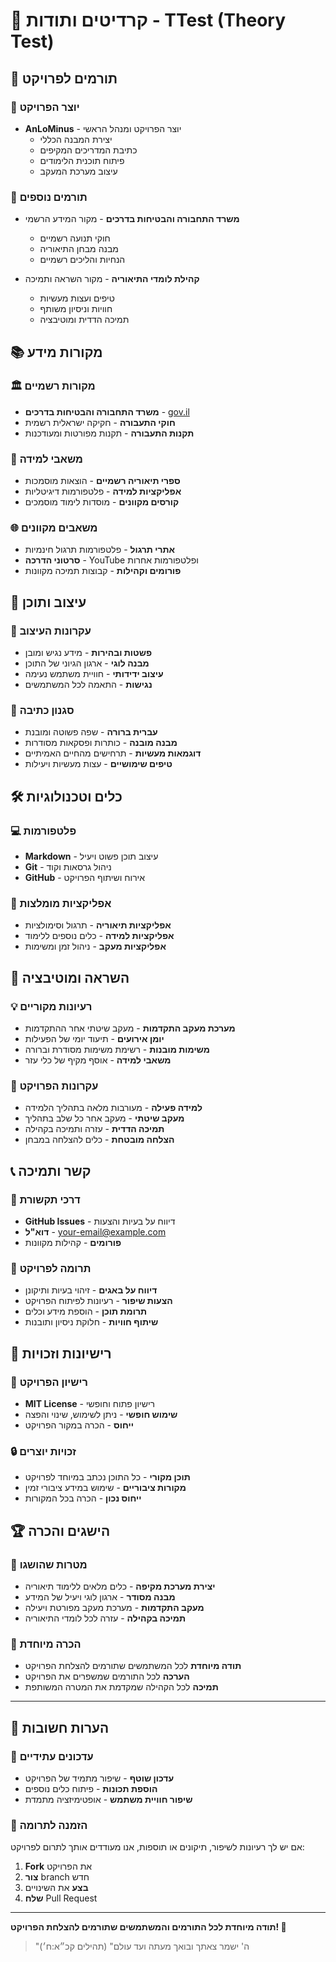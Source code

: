 # 🙏 קרדיטים ותודות - TTest (Theory Test)

## 👥 תורמים לפרויקט

### 🎯 יוצר הפרויקט

- **AnLoMinus** - יוצר הפרויקט ומנהל הראשי
  - יצירת המבנה הכללי
  - כתיבת המדריכים המקיפים
  - פיתוח תוכנית הלימודים
  - עיצוב מערכת המעקב

### 🤝 תורמים נוספים

- **משרד התחבורה והבטיחות בדרכים** - מקור המידע הרשמי
  - חוקי תנועה רשמיים
  - מבנה מבחן התיאוריה
  - הנחיות והליכים רשמיים

- **קהילת לומדי התיאוריה** - מקור השראה ותמיכה
  - טיפים ועצות מעשיות
  - חוויות וניסיון משותף
  - תמיכה הדדית ומוטיבציה

## 📚 מקורות מידע

### 🏛️ מקורות רשמיים

- **משרד התחבורה והבטיחות בדרכים** - [gov.il](https://www.gov.il/he/departments/mot)
- **חוקי התעבורה** - חקיקה ישראלית רשמית
- **תקנות התעבורה** - תקנות מפורטות ומעודכנות

### 📖 משאבי למידה

- **ספרי תיאוריה רשמיים** - הוצאות מוסמכות
- **אפליקציות למידה** - פלטפורמות דיגיטליות
- **קורסים מקוונים** - מוסדות לימוד מוסמכים

### 🌐 משאבים מקוונים

- **אתרי תרגול** - פלטפורמות תרגול חינמיות
- **סרטוני הדרכה** - YouTube ופלטפורמות אחרות
- **פורומים וקהילות** - קבוצות תמיכה מקוונות

## 🎨 עיצוב ותוכן

### 🎯 עקרונות העיצוב

- **פשטות ובהירות** - מידע נגיש ומובן
- **מבנה לוגי** - ארגון הגיוני של התוכן
- **עיצוב ידידותי** - חוויית משתמש נעימה
- **נגישות** - התאמה לכל המשתמשים

### 📝 סגנון כתיבה

- **עברית ברורה** - שפה פשוטה ומובנת
- **מבנה מובנה** - כותרות ופסקאות מסודרות
- **דוגמאות מעשיות** - תרחישים מהחיים האמיתיים
- **טיפים שימושיים** - עצות מעשיות ויעילות

## 🛠️ כלים וטכנולוגיות

### 💻 פלטפורמות

- **Markdown** - עיצוב תוכן פשוט ויעיל
- **Git** - ניהול גרסאות וקוד
- **GitHub** - אירוח ושיתוף הפרויקט

### 📱 אפליקציות מומלצות

- **אפליקציות תיאוריה** - תרגול וסימולציות
- **אפליקציות למידה** - כלים נוספים ללימוד
- **אפליקציות מעקב** - ניהול זמן ומשימות

## 🌟 השראה ומוטיבציה

### 💡 רעיונות מקוריים

- **מערכת מעקב התקדמות** - מעקב שיטתי אחר ההתקדמות
- **יומן אירועים** - תיעוד יומי של הפעילות
- **משימות מובנות** - רשימת משימות מסודרת וברורה
- **משאבי למידה** - אוסף מקיף של כלי עזר

### 🎯 עקרונות הפרויקט

- **למידה פעילה** - מעורבות מלאה בתהליך הלמידה
- **מעקב שיטתי** - מעקב אחר כל שלב בתהליך
- **תמיכה הדדית** - עזרה ותמיכה בקהילה
- **הצלחה מובטחת** - כלים להצלחה במבחן

## 📞 קשר ותמיכה

### 💬 דרכי תקשורת

- **GitHub Issues** - דיווח על בעיות והצעות
- **דוא"ל** - <your-email@example.com>
- **פורומים** - קהילות מקוונות

### 🤝 תרומה לפרויקט

- **דיווח על באגים** - זיהוי בעיות ותיקונן
- **הצעות שיפור** - רעיונות לפיתוח הפרויקט
- **תרומת תוכן** - הוספת מידע וכלים
- **שיתוף חוויות** - חלוקת ניסיון ותובנות

## 📜 רישיונות וזכויות

### 📄 רישיון הפרויקט

- **MIT License** - רישיון פתוח וחופשי
- **שימוש חופשי** - ניתן לשימוש, שינוי והפצה
- **ייחוס** - הכרה במקור הפרויקט

### 🔒 זכויות יוצרים

- **תוכן מקורי** - כל התוכן נכתב במיוחד לפרויקט
- **מקורות ציבוריים** - שימוש במידע ציבורי זמין
- **ייחוס נכון** - הכרה בכל המקורות

## 🏆 הישגים והכרה

### 🎯 מטרות שהושגו

- **יצירת מערכת מקיפה** - כלים מלאים ללימוד תיאוריה
- **מבנה מסודר** - ארגון לוגי ויעיל של המידע
- **מעקב התקדמות** - מערכת מעקב מפורטת ויעילה
- **תמיכה בקהילה** - עזרה לכל לומדי התיאוריה

### 🌟 הכרה מיוחדת

- **תודה מיוחדת** לכל המשתמשים שתורמים להצלחת הפרויקט
- **הערכה** לכל התורמים שמשפרים את הפרויקט
- **תמיכה** לכל הקהילה שמקדמת את המטרה המשותפת

---

## 📝 הערות חשובות

### 🔄 עדכונים עתידיים

- **עדכון שוטף** - שיפור מתמיד של הפרויקט
- **הוספת תכונות** - פיתוח כלים נוספים
- **שיפור חוויית משתמש** - אופטימיזציה מתמדת

### 🤝 הזמנה לתרומה

אם יש לך רעיונות לשיפור, תיקונים או תוספות, אנו מעודדים אותך לתרום לפרויקט:

1. **Fork** את הפרויקט
2. **צור** branch חדש
3. **בצע** את השינויים
4. **שלח** Pull Request

---

**תודה מיוחדת לכל התורמים והמשתמשים שתורמים להצלחת הפרויקט! 🙏**

> "ה' ישמר צאתך ובואך מעתה ועד עולם" (תהילים קכ״א:ח׳)
